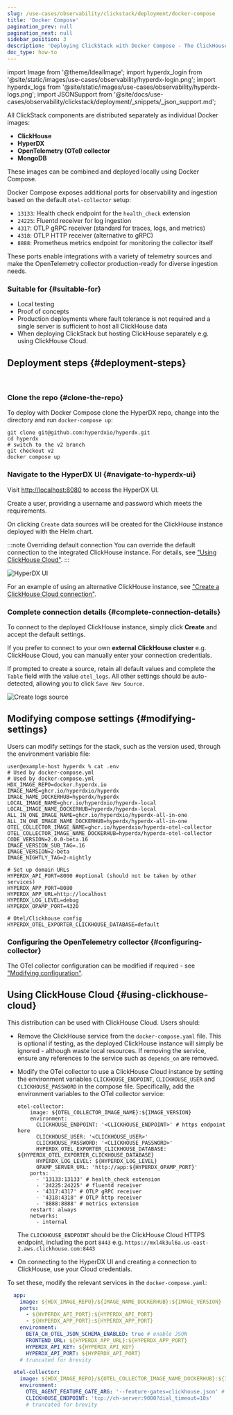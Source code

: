 ```yaml
---
slug: /use-cases/observability/clickstack/deployment/docker-compose
title: 'Docker Compose'
pagination_prev: null
pagination_next: null
sidebar_position: 3
description: 'Deploying ClickStack with Docker Compose - The ClickHouse Observability Stack'
doc_type: how-to
---
```


import Image from '@theme/IdealImage';
import hyperdx_login from '@site/static/images/use-cases/observability/hyperdx-login.png';
import hyperdx_logs from '@site/static/images/use-cases/observability/hyperdx-logs.png';
import JSONSupport from '@site/docs/use-cases/observability/clickstack/deployment/_snippets/_json_support.md';

All ClickStack components are distributed separately as individual Docker images:

* **ClickHouse**
* **HyperDX**
* **OpenTelemetry (OTel) collector**
* **MongoDB**

These images can be combined and deployed locally using Docker Compose.

Docker Compose exposes additional ports for observability and ingestion based on the default `otel-collector` setup:

- `13133`: Health check endpoint for the `health_check` extension
- `24225`: Fluentd receiver for log ingestion
- `4317`: OTLP gRPC receiver (standard for traces, logs, and metrics)
- `4318`: OTLP HTTP receiver (alternative to gRPC)
- `8888`: Prometheus metrics endpoint for monitoring the collector itself

These ports enable integrations with a variety of telemetry sources and make the OpenTelemetry collector production-ready for diverse ingestion needs.

### Suitable for {#suitable-for}

* Local testing
* Proof of concepts
* Production deployments where fault tolerance is not required and a single server is sufficient to host all ClickHouse data
* When deploying ClickStack but hosting ClickHouse separately e.g. using ClickHouse Cloud.

## Deployment steps {#deployment-steps}
<br/>

<VerticalStepper headerLevel="h3">

### Clone the repo {#clone-the-repo}

To deploy with Docker Compose clone the HyperDX repo, change into the directory and run `docker-compose up`:

```shell
git clone git@github.com:hyperdxio/hyperdx.git
cd hyperdx
# switch to the v2 branch
git checkout v2
docker compose up
```

### Navigate to the HyperDX UI {#navigate-to-hyperdx-ui}

Visit [http://localhost:8080](http://localhost:8080) to access the HyperDX UI.

Create a user, providing a username and password which meets the requirements. 

On clicking `Create` data sources will be created for the ClickHouse instance deployed with the Helm chart.

:::note Overriding default connection
You can override the default connection to the integrated ClickHouse instance. For details, see ["Using ClickHouse Cloud"](#using-clickhouse-cloud).
:::

<Image img={hyperdx_login} alt="HyperDX UI" size="lg"/>

For an example of using an alternative ClickHouse instance, see ["Create a ClickHouse Cloud connection"](/use-cases/observability/clickstack/getting-started#create-a-cloud-connection).

### Complete connection details {#complete-connection-details}

To connect to the deployed ClickHouse instance, simply click **Create** and accept the default settings.  

If you prefer to connect to your own **external ClickHouse cluster** e.g. ClickHouse Cloud, you can manually enter your connection credentials.

If prompted to create a source, retain all default values and complete the `Table` field with the value `otel_logs`. All other settings should be auto-detected, allowing you to click `Save New Source`.

<Image img={hyperdx_logs} alt="Create logs source" size="md"/>

</VerticalStepper>

## Modifying compose settings {#modifying-settings}

Users can modify settings for the stack, such as the version used, through the environment variable file:

```shell
user@example-host hyperdx % cat .env
# Used by docker-compose.yml
# Used by docker-compose.yml
HDX_IMAGE_REPO=docker.hyperdx.io
IMAGE_NAME=ghcr.io/hyperdxio/hyperdx
IMAGE_NAME_DOCKERHUB=hyperdx/hyperdx
LOCAL_IMAGE_NAME=ghcr.io/hyperdxio/hyperdx-local
LOCAL_IMAGE_NAME_DOCKERHUB=hyperdx/hyperdx-local
ALL_IN_ONE_IMAGE_NAME=ghcr.io/hyperdxio/hyperdx-all-in-one
ALL_IN_ONE_IMAGE_NAME_DOCKERHUB=hyperdx/hyperdx-all-in-one
OTEL_COLLECTOR_IMAGE_NAME=ghcr.io/hyperdxio/hyperdx-otel-collector
OTEL_COLLECTOR_IMAGE_NAME_DOCKERHUB=hyperdx/hyperdx-otel-collector
CODE_VERSION=2.0.0-beta.16
IMAGE_VERSION_SUB_TAG=.16
IMAGE_VERSION=2-beta
IMAGE_NIGHTLY_TAG=2-nightly

# Set up domain URLs
HYPERDX_API_PORT=8000 #optional (should not be taken by other services)
HYPERDX_APP_PORT=8080
HYPERDX_APP_URL=http://localhost
HYPERDX_LOG_LEVEL=debug
HYPERDX_OPAMP_PORT=4320

# Otel/Clickhouse config
HYPERDX_OTEL_EXPORTER_CLICKHOUSE_DATABASE=default
```

### Configuring the OpenTelemetry collector {#configuring-collector}

The OTel collector configuration can be modified if required - see ["Modifying configuration"](/use-cases/observability/clickstack/ingesting-data/otel-collector#modifying-otel-collector-configuration).

## Using ClickHouse Cloud {#using-clickhouse-cloud}

This distribution can be used with ClickHouse Cloud. Users should:

- Remove the ClickHouse service from the `docker-compose.yaml` file. This is optional if testing, as the deployed ClickHouse instance will simply be ignored - although waste local resources. If removing the service, ensure any references to the service such as `depends_on` are removed.
- Modify the OTel collector to use a ClickHouse Cloud instance by setting the environment variables `CLICKHOUSE_ENDPOINT`, `CLICKHOUSE_USER` and `CLICKHOUSE_PASSWORD` in the compose file. Specifically, add the environment variables to the OTel collector service:

    ```shell
    otel-collector:
        image: ${OTEL_COLLECTOR_IMAGE_NAME}:${IMAGE_VERSION}
        environment:
          CLICKHOUSE_ENDPOINT: '<CLICKHOUSE_ENDPOINT>' # https endpoint here
          CLICKHOUSE_USER: '<CLICKHOUSE_USER>'
          CLICKHOUSE_PASSWORD: '<CLICKHOUSE_PASSWORD>'
          HYPERDX_OTEL_EXPORTER_CLICKHOUSE_DATABASE: ${HYPERDX_OTEL_EXPORTER_CLICKHOUSE_DATABASE}
          HYPERDX_LOG_LEVEL: ${HYPERDX_LOG_LEVEL}
          OPAMP_SERVER_URL: 'http://app:${HYPERDX_OPAMP_PORT}'
        ports:
          - '13133:13133' # health_check extension
          - '24225:24225' # fluentd receiver
          - '4317:4317' # OTLP gRPC receiver
          - '4318:4318' # OTLP http receiver
          - '8888:8888' # metrics extension
        restart: always
        networks:
          - internal
    ```

    The `CLICKHOUSE_ENDPOINT` should be the ClickHouse Cloud HTTPS endpoint, including the port `8443` e.g. `https://mxl4k3ul6a.us-east-2.aws.clickhouse.com:8443`

- On connecting to the HyperDX UI and creating a connection to ClickHouse, use your Cloud credentials.

<JSONSupport/>

To set these, modify the relevant services in the `docker-compose.yaml`:

```yaml
  app:
    image: ${HDX_IMAGE_REPO}/${IMAGE_NAME_DOCKERHUB}:${IMAGE_VERSION}
    ports:
      - ${HYPERDX_API_PORT}:${HYPERDX_API_PORT}
      - ${HYPERDX_APP_PORT}:${HYPERDX_APP_PORT}
    environment:
      BETA_CH_OTEL_JSON_SCHEMA_ENABLED: true # enable JSON
      FRONTEND_URL: ${HYPERDX_APP_URL}:${HYPERDX_APP_PORT}
      HYPERDX_API_KEY: ${HYPERDX_API_KEY}
      HYPERDX_API_PORT: ${HYPERDX_API_PORT}
    # truncated for brevity

  otel-collector:
    image: ${HDX_IMAGE_REPO}/${OTEL_COLLECTOR_IMAGE_NAME_DOCKERHUB}:${IMAGE_VERSION}
    environment:
      OTEL_AGENT_FEATURE_GATE_ARG: '--feature-gates=clickhouse.json' # enable JSON
      CLICKHOUSE_ENDPOINT: 'tcp://ch-server:9000?dial_timeout=10s' 
      # truncated for brevity
```
